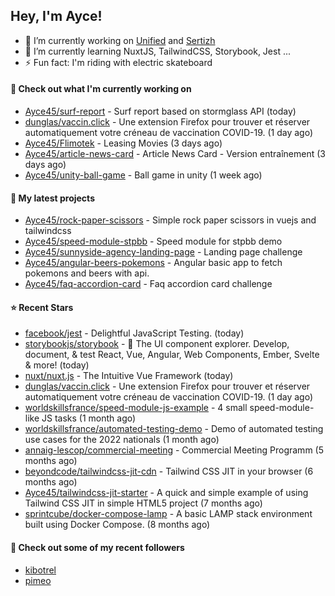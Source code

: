 ## Hey, I'm Ayce!
- 🔭 I’m currently working on <a href="https://link-u.nified.com/">Unified</a> and <a href="https://sertizh.fr/">Sertizh</a>
- 🌱 I’m currently learning NuxtJS, TailwindCSS, Storybook, Jest ...
- ⚡ Fun fact: I'm riding with electric skateboard

#### 👷 Check out what I'm currently working on

- [Ayce45/surf-report](https://github.com/Ayce45/surf-report) - Surf report based on stormglass API (today)
- [dunglas/vaccin.click](https://github.com/dunglas/vaccin.click) - Une extension Firefox pour trouver et réserver automatiquement votre créneau de vaccination COVID-19. (1 day ago)
- [Ayce45/Flimotek](https://github.com/Ayce45/Flimotek) - Leasing Movies (3 days ago)
- [Ayce45/article-news-card](https://github.com/Ayce45/article-news-card) - Article News Card - Version entraînement (3 days ago)
- [Ayce45/unity-ball-game](https://github.com/Ayce45/unity-ball-game) - Ball game in unity (1 week ago)

#### 🌱 My latest projects

- [Ayce45/rock-paper-scissors](https://github.com/Ayce45/rock-paper-scissors) - Simple rock paper scissors in vuejs and tailwindcss
- [Ayce45/speed-module-stpbb](https://github.com/Ayce45/speed-module-stpbb) - Speed module for stpbb demo
- [Ayce45/sunnyside-agency-landing-page](https://github.com/Ayce45/sunnyside-agency-landing-page) - Landing page challenge
- [Ayce45/angular-beers-pokemons](https://github.com/Ayce45/angular-beers-pokemons) - Angular basic app to fetch pokemons and beers with api.
- [Ayce45/faq-accordion-card](https://github.com/Ayce45/faq-accordion-card) - Faq accordion card challenge

#### ⭐ Recent Stars

- [facebook/jest](https://github.com/facebook/jest) - Delightful JavaScript Testing. (today)
- [storybookjs/storybook](https://github.com/storybookjs/storybook) - 📓 The UI component explorer. Develop, document, &amp; test React, Vue, Angular, Web Components, Ember, Svelte &amp; more! (today)
- [nuxt/nuxt.js](https://github.com/nuxt/nuxt.js) - The Intuitive Vue Framework (today)
- [dunglas/vaccin.click](https://github.com/dunglas/vaccin.click) - Une extension Firefox pour trouver et réserver automatiquement votre créneau de vaccination COVID-19. (1 day ago)
- [worldskillsfrance/speed-module-js-example](https://github.com/worldskillsfrance/speed-module-js-example) - 4 small speed-module-like JS tasks (1 month ago)
- [worldskillsfrance/automated-testing-demo](https://github.com/worldskillsfrance/automated-testing-demo) - Demo of automated testing use cases for the 2022 nationals (1 month ago)
- [annaig-lescop/commercial-meeting](https://github.com/annaig-lescop/commercial-meeting) - Commercial Meeting Programm (5 months ago)
- [beyondcode/tailwindcss-jit-cdn](https://github.com/beyondcode/tailwindcss-jit-cdn) - Tailwind CSS JIT in your browser (6 months ago)
- [Ayce45/tailwindcss-jit-starter](https://github.com/Ayce45/tailwindcss-jit-starter) - A quick and simple example of using Tailwind CSS JIT in simple HTML5 project (7 months ago)
- [sprintcube/docker-compose-lamp](https://github.com/sprintcube/docker-compose-lamp) - A basic LAMP stack environment built using Docker Compose. (8 months ago)

#### 👯 Check out some of my recent followers

- [kibotrel](https://github.com/kibotrel)
- [pimeo](https://github.com/pimeo)
